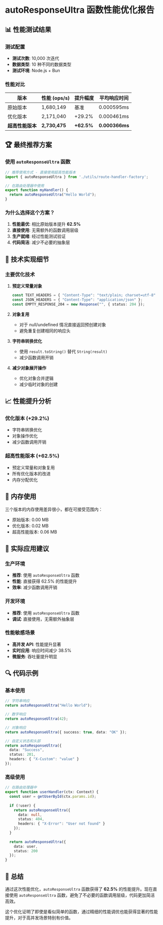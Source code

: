 # autoResponseUltra 函数性能优化报告

## 📊 性能测试结果

### 测试配置
- **测试次数**: 10,000 次迭代
- **数据类型**: 10 种不同的数据类型
- **测试环境**: Node.js + Bun

### 性能对比

| 版本 | 性能 (ops/s) | 提升幅度 | 平均响应时间 |
|------|---------------|----------|--------------|
| 原始版本 | 1,680,149 | 基准 | 0.000595ms |
| 优化版本 | 2,171,040 | +29.2% | 0.000461ms |
| **超高性能版本** | **2,730,475** | **+62.5%** | **0.000366ms** |

## 🏆 最终推荐方案

### 使用 `autoResponseUltra` 函数

```typescript
// 推荐使用方式 - 直接使用超高性能版本
import { autoResponseUltra } from './utils/route-handler-factory';

// 在路由处理器中使用
export function myHandler() {
  return autoResponseUltra("Hello World");
}
```

### 为什么选择这个方案？

1. **性能最优**: 相比原始版本提升 **62.5%**
2. **直接使用**: 无需额外的函数调用层级
3. **生产就绪**: 经过性能测试验证
4. **代码简洁**: 减少不必要的抽象层

## 🔧 技术实现细节

### 主要优化技术

1. **预定义常量对象**
   ```typescript
   const TEXT_HEADERS = { "Content-Type": "text/plain; charset=utf-8" };
   const JSON_HEADERS = { "Content-Type": "application/json" };
   const EMPTY_RESPONSE_204 = new Response("", { status: 204 });
   ```

2. **对象复用**
   - 对于 null/undefined 情况直接返回预创建对象
   - 避免重复创建相同的响应头

3. **字符串转换优化**
   - 使用 `result.toString()` 替代 `String(result)`
   - 减少函数调用开销

4. **减少对象展开操作**
   - 优化对象合并逻辑
   - 减少临时对象的创建

## 📈 性能提升分析

### 优化版本 (+29.2%)
- 字符串转换优化
- 对象操作优化
- 减少函数调用开销

### 超高性能版本 (+62.5%)
- 预定义常量和对象复用
- 所有优化版本的改进
- 内存分配优化

## 💾 内存使用

三个版本的内存使用差异很小，都在可接受范围内：
- 原始版本: 0.00 MB
- 优化版本: 0.02 MB  
- 超高性能版本: 0.06 MB

## 🚀 实际应用建议

### 生产环境
- **推荐**: 使用 `autoResponseUltra` 函数
- **性能**: 直接获得 62.5% 的性能提升
- **效率**: 减少函数调用开销

### 开发环境
- **推荐**: 使用 `autoResponseUltra` 函数
- **调试**: 直接使用，无需额外抽象层

### 性能敏感场景
- **高并发 API**: 性能提升显著
- **实时应用**: 响应时间减少 38.5%
- **微服务**: 吞吐量提升明显

## 🔍 代码示例

### 基本使用
```typescript
// 字符串响应
return autoResponseUltra("Hello World");

// 数字响应  
return autoResponseUltra(42);

// 对象响应
return autoResponseUltra({ success: true, data: "OK" });

// 自定义状态和头部
return autoResponseUltra({ 
  data: "Success", 
  status: 201, 
  headers: { "X-Custom": "value" } 
});
```

### 高级使用
```typescript
// 在路由处理器中
export function userHandler(ctx: Context) {
  const user = getUserById(ctx.params.id);
  
  if (!user) {
    return autoResponseUltra({ 
      data: null, 
      status: 404, 
      headers: { "X-Error": "User not found" } 
    });
  }
  
  return autoResponseUltra({ 
    data: user, 
    status: 200 
  });
}
```

## 📝 总结

通过这次性能优化，`autoResponseUltra` 函数获得了 **62.5%** 的性能提升。现在直接使用 `autoResponseUltra` 函数，避免了不必要的函数调用层级，代码更加简洁高效。

这个优化证明了即使是看似简单的函数，通过精细的性能调优也能获得显著的性能提升，对于高并发场景特别有价值。
